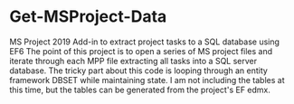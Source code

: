# Get-MSProject-Data
MS Project 2019 Add-in to extract project tasks to a SQL database using EF6
The point of this project is to open a series of MS project files and iterate through each MPP file 
extracting all tasks into a SQL server database.  The tricky part about this code is looping through 
an entity framework DBSET while maintaining state.  I am not including the tables at this time, 
but the tables can be generated from the project's EF edmx. 
